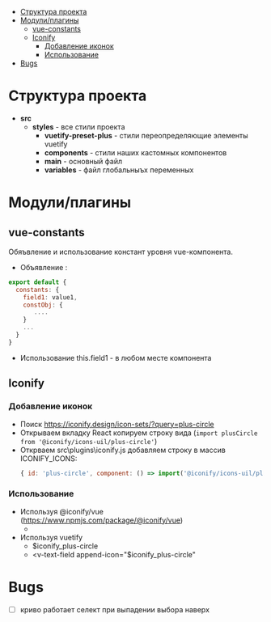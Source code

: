 - [Структура проекта](#структура-проекта)
- [Модули/плагины](#модулиплагины)
  - [vue-constants](#vue-constants)
  - [Iconify](#iconify)
    - [Добавление иконок](#добавление-иконок)
    - [Использование](#использование)
- [Bugs](#bugs)


# Структура проекта
* **src** 
  * **styles** - все стили проекта
    * **vuetify-preset-plus** - стили переопределяющие элементы vuetify
    * **components** - стили наших кастомных компонентов 
    * **main** - основный файл
    * **variables** - файл глобальныъх переменных

# Модули/плагины

 ## vue-constants
Обяъвление и использование констант уровня vue-компонента. 
* Объявление :
```js
export default {
  constants: {
    field1: value1, 
    constObj: {
       ....
    }
    ...
  }
}

```
* Использование this.field1 - в любом месте компонента



## Iconify

### Добавление иконок
 * Поиск https://iconify.design/icon-sets/?query=plus-circle
 * Открываем вкладку React копируем строку вида (`import plusCircle from '@iconify/icons-uil/plus-circle'`)
 * Открваем src\plugins\iconify.js добавляем строку в массив ICONIFY_ICONS:
    ```js
    { id: 'plus-circle', component: () => import('@iconify/icons-uil/plus-circle') },
    ``` 

### Использование
 *  Используя @iconify/vue (https://www.npmjs.com/package/@iconify/vue)
    *  <iconify-icon icon="plus-circle" height="24" />  
 * Используя vuetify
    *  <v-icon>$iconify_plus-circle</v-icon>
    *  <v-text-field  append-icon="$iconify_plus-circle"


# Bugs

- [ ] криво работает селект при выпадении выбора наверх
    